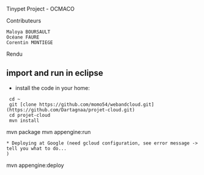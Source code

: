 Tinypet Project - OCMACO

Contributeurs

    Maloya BOURSAULT
    Océane FAURE
    Corentin MONTIEGE

Rendu

## import and run in eclipse
* install the code in your home:
```
 cd ~
 git [clone https://github.com/momo54/webandcloud.git](https://github.com/Dartagnaa/projet-cloud.git)
 cd projet-cloud
 mvn install
```
mvn package
mvn appengine:run
```
* Deploying at Google (need gcloud configuration, see error message -> tell you what to do... 
)
```
mvn appengine:deploy
